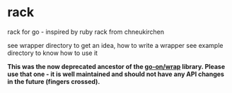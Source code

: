 rack
====

rack for go - inspired by ruby rack from chneukirchen 

see wrapper directory to get an idea, how to write a wrapper
see example directory to know how to use it

**This was the now deprecated ancestor of the [go-on/wrap](http://github.com/go-on/wrap)
library. Please use that one - it is well maintained and should not have
any API changes in the future (fingers crossed).**